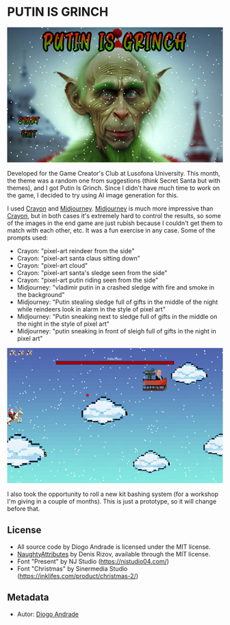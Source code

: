 # PUTIN IS GRINCH

![TitleImage](Screenshots/screen01.png)

Developed for the Game Creator's Club at Lusofona University.
This month, the theme was a random one from suggestions (think Secret Santa but with themes), and I got Putin Is Grinch.
Since I didn't have much time to work on the game, I decided to try using AI image generation for this.

I used [Crayon] and [Midjourney]. [Midjourney] is much more impressive than [Crayon], but in both cases it's extremely hard to control the results, so 
some of the images in the end game are just rubish because I couldn't get them to match with each other, etc. It was a fun exercise in any case.
Some of the prompts used:
* Crayon: "pixel-art reindeer from the side"
* Crayon: "pixel-art santa claus sitting down"
* Crayon: "pixel-art cloud"
* Crayon: "pixel-art santa's sledge seen from the side"
* Crayon: "pixel-art putin riding seen from the side"
* Midjourney: "vladimir putin in a crashed sledge with fire and smoke in the background"
* Midjourney: "Putin stealing sledge full of gifts in the middle of the night while reindeers look in alarm in the style of pixel art"
* Midjourney: "Putin sneaking next to sledge full of gifts in the middle on the night in the style of pixel art"
* Midjourney: "putin sneaking in front of sleigh full of gifts in the night in pixel art"

![GameImage](Screenshots/screen02.png)

I also took the opportunity to roll a new kit bashing system (for a workshop I'm giving in a couple of months). This is just a prototype, so it will change before that.

## License

* All source code by Diogo Andrade is licensed under the MIT license.
* [NaughtyAttributes] by Denis Rizov, available through the MIT license.
* Font "Present" by NJ Studio (https://njstudio04.com/)
* Font "Christmas" by Sinermedia Studio (https://inklifes.com/product/christmas-2/)

## Metadata

* Autor: [Diogo Andrade]

[Diogo Andrade]:https://github.com/DiogoDeAndrade
[NaughtyAttributes]:https://github.com/dbrizov/NaughtyAttributes
[Crayon]:https://www.craiyon.com/
[Midjourney]:https://www.midjourney.com/home/
